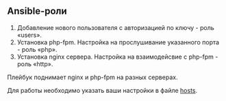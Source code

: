 ## Ansible-роли

1. Добавление нового пользователя с авторизацией по ключу - роль «users».
1. Установка php-fpm. Настройка на прослушивание указанного порта - роль «php».
1. Установка nginx сервера. Настройка на взаимодейсвие с php-fpm - роль «http».

Плейбук поднимает nginx и php-fpm на разных серверах.

Для работы необходимо указать ваши настройки в файле [hosts][].


[hosts]: https://github.com/mihailag/sf__nginx_phpfpm/blob/master/hosts